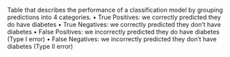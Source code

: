 
Table that describes the performance of a classification model by
grouping predictions into 4 categories.
• True Positives: we correctly predicted they do have diabetes
• True Negatives: we correctly predicted they don’t have diabetes
• False Positives: we incorrectly predicted they do have diabetes (Type I error)
• False Negatives: we incorrectly predicted they don’t have diabetes (Type II error)